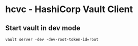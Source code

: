 # hcvc - HashiCorp Vault Client

## Start vault in dev mode

```
vault server -dev -dev-root-token-id=root
```
